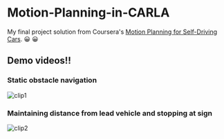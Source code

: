 # Motion-Planning-in-CARLA

My final project solution from Coursera's [Motion Planning for Self-Driving Cars](https://www.coursera.org/learn/motion-planning-self-driving-cars).
:grinning: :grinning:

## Demo videos!!

### Static obstacle navigation
![clip1](clip1.gif)

### Maintaining distance from lead vehicle and stopping at sign
![clip2](clip2.gif)
